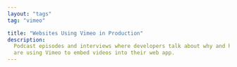 ```yaml
---
layout: "tags"
tag: "vimeo"

title: "Websites Using Vimeo in Production"
description:
  Podcast episodes and interviews where developers talk about why and how they
  are using Vimeo to embed videos into their web app.
---
```

